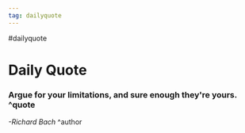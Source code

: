 ```yaml
---
tag: dailyquote
---
```


#dailyquote

# Daily Quote

### Argue for your limitations, and sure enough they're yours. ^quote
*-Richard Bach* ^author
